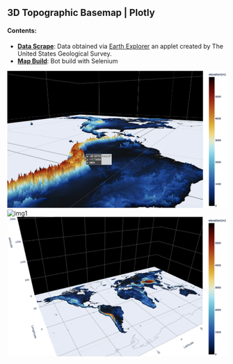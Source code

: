 ## **3D Topographic Basemap** | Plotly
#### Contents:
- [**Data Scrape**](./basemap_scrape.ipynb): Data obtained via [Earth Explorer](https://earthexplorer.usgs.gov/) an applet created by The United States Geological Survey.
- [**Map Build**](./basemap.ipynb): Bot build with Selenium

![img3](./images/3.png)
![img1](./images/1.png)
![img2](./images/2.png)
